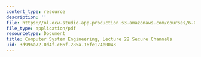 ```yaml
---
content_type: resource
description: ''
file: https://ol-ocw-studio-app-production.s3.amazonaws.com/courses/6-033-computer-system-engineering-spring-2018/3d996a720d4fc66f285a16fe174e0043_MIT6_033S18lec22.pdf
file_type: application/pdf
resourcetype: Document
title: Computer System Engineering, Lecture 22 Secure Channels
uid: 3d996a72-0d4f-c66f-285a-16fe174e0043
---
```

